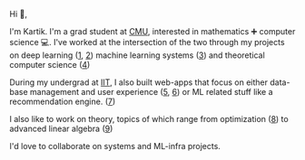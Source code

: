 Hi :wave:, 

I'm Kartik.
I'm a grad student at [CMU](https://www.cs.cmu.edu/), interested in mathematics ➕ computer science 💻.
I've worked at the intersection of the two through my projects on deep learning ([1](https://github.com/kartiksrinivas007/DESA-ICML24), [2](https://github.com/kartiksrinivas007/DeepGenerativeLatents)) machine learning systems ([3](https://github.com/kartiksrinivas007/AutoGradLanguage)) and theoretical computer science ([4](https://github.com/kartiksrinivas007/VisualCryptography.git))

During my undergrad at [IIT](https://www.iith.ac.in/), I also built web-apps that focus on either data-base management and user experience ([5](https://github.com/kartiksrinivas007/QnAWebsite.git), [6](https://github.com/kartiksrinivas007/X-clone)) or ML related stuff like a recommendation engine. ([7](https://github.com/kartiksrinivas007/MovieLensRecommender))

I also like to work on theory, topics of which range from optimization ([8](https://github.com/kartiksrinivas007/OptimDNN)) to advanced linear algebra ([9](https://github.com/kartiksrinivas007/EE5609-MT))

I'd love to collaborate on systems and ML-infra projects.
